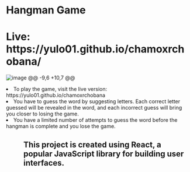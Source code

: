 # Hangman Game
<h1>Live: https://yulo01.github.io/chamoxrchobana/ </h1>


![image](https://github.com/yulo01/chamoxrchobana/assets/93291077/3517ab90-ceb7-463e-8301-767f4381d647)
@@ -9,6 +10,7 @@
<li>To play the game, visit the live version: https://yulo01.github.io/chamoxrchobana  </li>
<li>You have to guess the word by suggesting letters. Each correct letter guessed will be revealed in the word, and each incorrect guess will bring you closer to losing the game.</li>
<li>You have a limited number of attempts to guess the word before the hangman is complete and you lose the game.</li>
  <ul>
<ul>

<h2>This project is created using React, a popular JavaScript library for building user interfaces. </h2>
